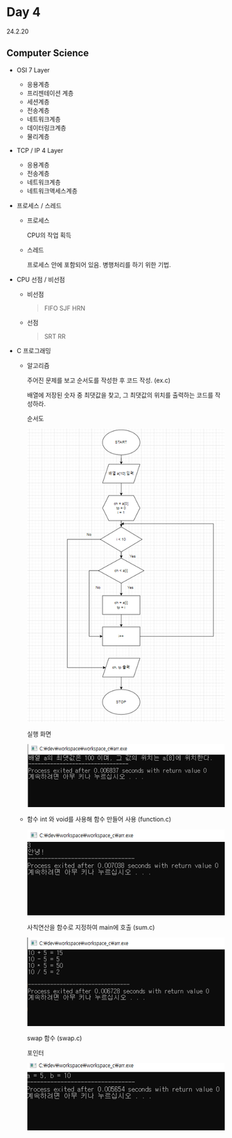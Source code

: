 # Day 4
24.2.20

## Computer Science

- OSI 7 Layer                                 
  * 응용계층                                     
  * 프리젠테이션 계층                             
  * 세션계층                 
  * 전송계층                                  
  * 네트워크계층
  * 데이터링크계층
  * 물리계층
 
- TCP / IP 4 Layer

  * 응용계층
  * 전송계층
  * 네트워크계층
  * 네트워크액세스계층

- 프로세스 / 스레드

  * 프로세스

     CPU의 작업 획득

  * 스레드
 
     프로세스 안에 포함되어 있음. 병행처리를 하기 위한 기법.

- CPU 선점 / 비선점

   * 비선점

     > FIFO
     > SJF
     > HRN

  * 선점

    > SRT
    > RR
    
- C 프로그래밍

  * 알고리즘

    주어진 문제를 보고 순서도를 작성한 후 코드 작성. (ex.c)

    배열에 저장된 숫자 중 최댓값을 찾고, 그 최댓값의 위치를 출력하는 코드를 작성하라.

       순서도

    ![이미지](./img/ex.PNG)

       실행 화면

    ![이미지](./img/ex2.PNG)

  * 함수
    int 와 void를 사용해 함수 만들어 사용 (function.c)

    ![이미지](./img/function.PNG)

    사칙연산을 함수로 지정하여 main에 호출 (sum.c)

    ![이미지](./img/sum.PNG)

    swap 함수 (swap.c)
 
       포인터

    ![이미지](./img/swap.PNG)
